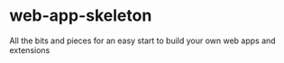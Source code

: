 # web-app-skeleton
All the bits and pieces for an easy start to build your own web apps and extensions
